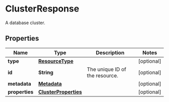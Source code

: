 

# ClusterResponse

A database cluster.
## Properties

| Name | Type | Description | Notes |
| ------------ | ------------- | ------------- | ------------- |
| **type** | [**ResourceType**](ResourceType.md) |  |  [optional] |
| **id** | **String** | The unique ID of the resource. |  [optional] |
| **metadata** | [**Metadata**](Metadata.md) |  |  [optional] |
| **properties** | [**ClusterProperties**](ClusterProperties.md) |  |  [optional] |


